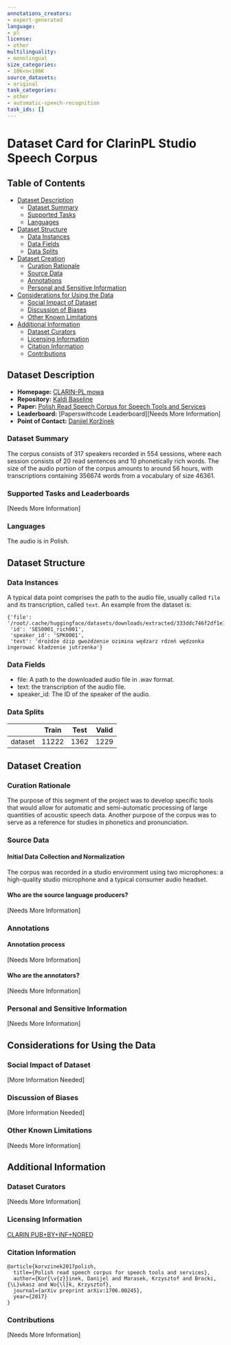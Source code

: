 ```yaml
---
annotations_creators:
- expert-generated
language:
- pl
license:
- other
multilinguality:
- monolingual
size_categories:
- 10K<n<100K
source_datasets:
- original
task_categories:
- other
- automatic-speech-recognition
task_ids: []
---
```


# Dataset Card for ClarinPL Studio Speech Corpus

## Table of Contents
- [Dataset Description](#dataset-description)
  - [Dataset Summary](#dataset-summary)
  - [Supported Tasks](#supported-tasks-and-leaderboards)
  - [Languages](#languages)
- [Dataset Structure](#dataset-structure)
  - [Data Instances](#data-instances)
  - [Data Fields](#data-instances)
  - [Data Splits](#data-instances)
- [Dataset Creation](#dataset-creation)
  - [Curation Rationale](#curation-rationale)
  - [Source Data](#source-data)
  - [Annotations](#annotations)
  - [Personal and Sensitive Information](#personal-and-sensitive-information)
- [Considerations for Using the Data](#considerations-for-using-the-data)
  - [Social Impact of Dataset](#social-impact-of-dataset)
  - [Discussion of Biases](#discussion-of-biases)
  - [Other Known Limitations](#other-known-limitations)
- [Additional Information](#additional-information)
  - [Dataset Curators](#dataset-curators)
  - [Licensing Information](#licensing-information)
  - [Citation Information](#citation-information)
  - [Contributions](#contributions)

## Dataset Description

- **Homepage:** [CLARIN-PL mowa](https://mowa.clarin-pl.eu/)
- **Repository:** [Kaldi Baseline](https://github.com/danijel3/ClarinStudioKaldi)
- **Paper:** [Polish Read Speech Corpus for Speech Tools and Services](https://arxiv.org/abs/1706.00245)
- **Leaderboard:** [Paperswithcode Leaderboard][Needs More Information]
- **Point of Contact:** [Danijel Koržinek](https://github.com/danijel3/)

### Dataset Summary

The corpus consists of 317 speakers recorded in 554
sessions, where each session consists of 20 read sentences and 10 phonetically rich words. The size of
the audio portion of the corpus amounts to around 56 hours, with transcriptions containing 356674 words
from a vocabulary of size 46361.

### Supported Tasks and Leaderboards

[Needs More Information]

### Languages

The audio is in Polish.

## Dataset Structure

### Data Instances

A typical data point comprises the path to the audio file, usually called `file` and its transcription, called `text`.
An example from the dataset is:
```
{'file': '/root/.cache/huggingface/datasets/downloads/extracted/333ddc746f2df1e1d19b44986992d4cbe28710fde81d533a220e755ee6c5c519/audio/SES0001/rich001.wav',
 'id': 'SES0001_rich001',
 'speaker_id': 'SPK0001',
 'text': 'drożdże dżip gwożdżenie ozimina wędzarz rdzeń wędzonka ingerować kładzenie jutrzenka'}
```

### Data Fields

- file: A path to the downloaded audio file in .wav format.
- text: the transcription of the audio file.
- speaker_id: The ID of the speaker of the audio.

### Data Splits

|       | Train | Test | Valid |
| ----- | ----- | ---- | ----- |
| dataset | 11222 | 1362 | 1229 | 



## Dataset Creation

### Curation Rationale

The purpose of this segment of the project was to develop specific tools that would allow for automatic and semi-automatic processing of large quantities of acoustic speech data. Another purpose of the corpus was to serve as a reference for studies in phonetics and pronunciation.

### Source Data

#### Initial Data Collection and Normalization

The corpus was recorded in a studio environment using two microphones: a high-quality studio microphone and a typical consumer audio headset.

#### Who are the source language producers?

[Needs More Information]

### Annotations

#### Annotation process

[Needs More Information]

#### Who are the annotators?

[Needs More Information]

### Personal and Sensitive Information

[Needs More Information]

## Considerations for Using the Data

### Social Impact of Dataset

[More Information Needed]

### Discussion of Biases

[More Information Needed]

### Other Known Limitations

[Needs More Information]

## Additional Information

### Dataset Curators

[Needs More Information]

### Licensing Information

[CLARIN PUB+BY+INF+NORED](https://mowa.clarin-pl.eu/korpusy/LICENSE)

### Citation Information

```
@article{korvzinek2017polish,
  title={Polish read speech corpus for speech tools and services},
  author={Kor{\v{z}}inek, Danijel and Marasek, Krzysztof and Brocki, {\L}ukasz and Wo{\l}k, Krzysztof},
  journal={arXiv preprint arXiv:1706.00245},
  year={2017}
}
```

### Contributions

[Needs More Information]
